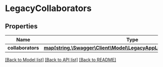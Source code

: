 # LegacyCollaborators

## Properties
Name | Type | Description | Notes
------------ | ------------- | ------------- | -------------
**collaborators** | [**map[string,\Swagger\Client\Model\LegacyAppListResponseCollaborators]**](LegacyAppListResponseCollaborators.md) |  | [optional] 

[[Back to Model list]](../README.md#documentation-for-models) [[Back to API list]](../README.md#documentation-for-api-endpoints) [[Back to README]](../README.md)


